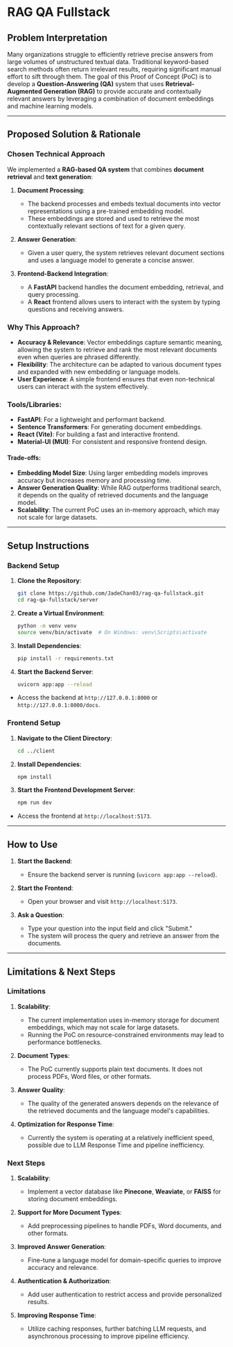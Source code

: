 # RAG QA Fullstack

## Problem Interpretation

Many organizations struggle to efficiently retrieve precise answers from large volumes of unstructured textual data. Traditional keyword-based search methods often return irrelevant results, requiring significant manual effort to sift through them. The goal of this Proof of Concept (PoC) is to develop a **Question-Answering (QA)** system that uses **Retrieval-Augmented Generation (RAG)** to provide accurate and contextually relevant answers by leveraging a combination of document embeddings and machine learning models.

---

## Proposed Solution & Rationale

### Chosen Technical Approach
We implemented a **RAG-based QA system** that combines **document retrieval** and **text generation**:
1. **Document Processing**:
   - The backend processes and embeds textual documents into vector representations using a pre-trained embedding model.
   - These embeddings are stored and used to retrieve the most contextually relevant sections of text for a given query.

2. **Answer Generation**:
   - Given a user query, the system retrieves relevant document sections and uses a language model to generate a concise answer.

3. **Frontend-Backend Integration**:
   - A **FastAPI** backend handles the document embedding, retrieval, and query processing.
   - A **React** frontend allows users to interact with the system by typing questions and receiving answers.

### Why This Approach?
- **Accuracy & Relevance**: Vector embeddings capture semantic meaning, allowing the system to retrieve and rank the most relevant documents even when queries are phrased differently.
- **Flexibility**: The architecture can be adapted to various document types and expanded with new embedding or language models.
- **User Experience**: A simple frontend ensures that even non-technical users can interact with the system effectively.

### Tools/Libraries:
- **FastAPI**: For a lightweight and performant backend.
- **Sentence Transformers**: For generating document embeddings.
- **React (Vite)**: For building a fast and interactive frontend.
- **Material-UI (MUI)**: For consistent and responsive frontend design.

#### Trade-offs:
- **Embedding Model Size**: Using larger embedding models improves accuracy but increases memory and processing time.
- **Answer Generation Quality**: While RAG outperforms traditional search, it depends on the quality of retrieved documents and the language model.
- **Scalability**: The current PoC uses an in-memory approach, which may not scale for large datasets.

---

## Setup Instructions

### Backend Setup
1. **Clone the Repository**:
   ```bash
   git clone https://github.com/JadeChan03/rag-qa-fullstack.git
   cd rag-qa-fullstack/server
   ```

2. **Create a Virtual Environment**:
   ```bash
   python -m venv venv
   source venv/bin/activate  # On Windows: venv\Scripts\activate
   ```

3. **Install Dependencies**:
   ```bash
   pip install -r requirements.txt
   ```

4. **Start the Backend Server**:
   ```bash
   uvicorn app:app --reload
   ```

- Access the backend at `http://127.0.0.1:8000` or `http://127.0.0.1:8000/docs`.

### Frontend Setup
1. **Navigate to the Client Directory**:
   ```bash
   cd ../client
   ```

2. **Install Dependencies**:
   ```bash
   npm install
   ```

3. **Start the Frontend Development Server**:
   ```bash
   npm run dev
   ```

- Access the frontend at `http://localhost:5173`.

---

## How to Use

1. **Start the Backend**:
   - Ensure the backend server is running (`uvicorn app:app --reload`).

2. **Start the Frontend**:
   - Open your browser and visit `http://localhost:5173`.

3. **Ask a Question**:
   - Type your question into the input field and click "Submit."
   - The system will process the query and retrieve an answer from the documents.

---

## Limitations & Next Steps

### Limitations
1. **Scalability**:
   - The current implementation uses in-memory storage for document embeddings, which may not scale for large datasets.
   - Running the PoC on resource-constrained environments may lead to performance bottlenecks.

2. **Document Types**:
   - The PoC currently supports plain text documents. It does not process PDFs, Word files, or other formats.

3. **Answer Quality**:
   - The quality of the generated answers depends on the relevance of the retrieved documents and the language model's capabilities.

4. **Optimization for Response Time**:
   - Currently the system is operating at a relatively inefficient speed, possible due to LLM Response Time and pipeline inefficiency. 

### Next Steps
1. **Scalability**:
   - Implement a vector database like **Pinecone**, **Weaviate**, or **FAISS** for storing document embeddings.

2. **Support for More Document Types**:
   - Add preprocessing pipelines to handle PDFs, Word documents, and other formats.

3. **Improved Answer Generation**:
   - Fine-tune a language model for domain-specific queries to improve accuracy and relevance.

4. **Authentication & Authorization**:
   - Add user authentication to restrict access and provide personalized results.

5. **Improving Response Time**:
   - Utilize caching responses, further batching LLM requests, and asynchronous processing to improve pipeline efficiency.